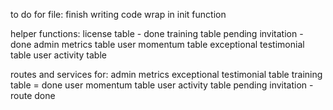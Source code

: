 to do for file:
finish writing code
wrap in init function


helper functions:
license table        -     done
training table
pending invitation       -   done
admin metrics table
user momentum table
exceptional testimonial table
user activity table

routes and services for:
admin metrics
exceptional testimonial table
training table        =     done
user momentum table
user activity table
pending invitation       -     route done